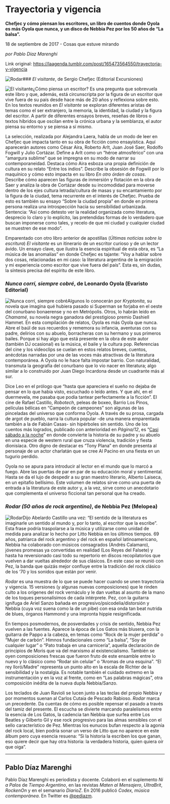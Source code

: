 # Trayectoria y vigencia

**Chefjec y cómo piensan los escritores, un libro de cuentos donde Oyola es más Oyola que nunca, y un disco de Nebbia Pez por los 50 años de “La balsa”.**

18 de septiembre de 2017 - Cosas que estuve mirando

_por Pablo Díaz Marenghi_

Link original: https://laagenda.tumblr.com/post/165473564550/trayectoria-y-vigencia

![Rodar](https://64.media.tumblr.com/a42dca654fe9931089b44ed2ce3d4bf1/tumblr_inline_pk0ct2YCgG1t6q87u_500.jpg)### *El visitante*, de Sergio Chefjec (Editorial Excursiones)

![El visitante](https://64.media.tumblr.com/172f3089bde9f1935b7ea2cedb7d8067/tumblr_inline_pk0ct24fwJ1t6q87u_400.jpg)¿Cómo piensa un escritor? Es una pregunta que sobrevuela este libro y que, además, está circunscripta por la figura de un escritor que vive fuera de su país desde hace más de 20 años y reflexiona sobre esto. En los textos reunidos en *El visitante* se exploran diferentes aristas de temas como el ser extranjero, la memoria, la identidad, la ciudad y la figura del escritor. A partir de diferentes ensayos breves, reseñas de libros o textos híbridos que oscilan entre la crónica urbana y la semblanza, el autor piensa su entorno y se piensa a sí mismo.

La selección, realizada por Alejandra Laera, habla de un modo de leer en Chefjec que impacta tanto en su obra de ficción como ensayística. Aquí aparecerán autores como César Aira, Roberto Arlt, Juan José Saer, Rodolfo Fogwill y Julio Cortázar. Define a Arlt como un “héroe atmosférico” con una “amargura sublime” que se impregna en su modo de narrar su contemporaneidad. Destaca cómo Aira esboza una propia definición de cultura en su relato “Entre los indios”. Describe la obsesión de Fogwill por lo maquínico y cómo esto impacta en su libro *En otro órden de cosas*. Describe cómo aparecen las figuras de inmersión y flotación en la obra de Saer y analiza la obra de Cortázar desde su incomodidad para moverse dentro de los ejes cultura letrada/cultura de masas y su encantamiento por la figura de la ciudad, tema recurrente en el interés de Chefjec. Prueba de esto es también su ensayo “Sobre la ciudad propia” en donde en primera persona realiza una introspección hacia su sensibilidad urbanizada. Sentencia: “Así como detesto ver la realidad organizada como literatura, desprecio lo claro y lo explícito, las pretendidas formas de lo verdadero que buscan imponerse como tales, y recelo de que mi ciudad y cualquier ciudad se muestren de ese modo”.

Emparentado con otro libro anterior de apostillas (*Últimas noticias sobre la escritura*) *El visitante* es un itinerario de un escritor curioso y de un lector ávido. Un ensayo clave, que ilustra la esencia espiritual de esta obra, es “La música de las anomalías” en donde Chefjec es tajante: “Voy a hablar sobre dos cosas, relacionadas en mi caso: la literatura argentina de la emigración y mi experiencia como escritor que vive fuera del país”. Esta es, sin dudas, la síntesis precisa del espíritu de este libro.

### *Nunca corrí, siempre cobré*, de Leonardo Oyola (Evaristo Editorial)

![Nunca corrí, siempre cobré](https://64.media.tumblr.com/aa5b08a16eae40b2c7579c98405322ce/tumblr_inline_pk0ct2grdo1t6q87u_250.jpg)Algunos lo conocerán por *Kryptonita*, su novela que imagina qué hubiera pasado si Superman se forjaba en el oeste del conurbano bonaerense y no en Metrópolis. Otros, lo habrán leído en *Chamamé*, su novela negra ganadora del prestigioso premio Dashiell Hammet. En esta compilación de relatos, Oyola es más Oyola que nunca. Abre el baúl de sus recuerdos y rememora su infancia, aventuras con su padre, delirios con su abuelo, borracheras con su hermano y sus primeros bailes. Porque si hay algo que está presente en la obra de este autor (también DJ ocasional) es la música, el baile y la cultura pop. Referencias del cine y los videoclips se cuelan en estos relatos breves, cuentos, anécdotas narradas por una de las voces más atractivas de la literatura contemporánea. A Oyola no le hace falta impostar barrio. Con naturalidad, transmuta la geografía del conurbano que lo vio nacer en literatura; algo similar a lo construido por Juan Diego Incardona desde un cuadrante más al sur. 

Dice Leo en el prólogo que “hasta que apareciera el sueño no dejaba de pensar en lo que había visto, escuchado o leído antes. Y que ahí, en el duermevela, me pasaba que podía tantear perfectamente a la ficción”. El cine de Rafael Castillo, *Robotech*, peleas de boxeo, Barrio Los Pinos, películas bélicas en “Campeón de campeones” son algunas de las pinceladas del universo que conforma Oyola. A través de su prosa, cargada de argot de pueblo, narra la cultura popular -de una manera emparentada también a la de Fabián Casas- sin hipérboles sin sentido. Uno de los cuentos más logrados, publicado con anterioridad en *Página/12*, es “[Casi sábado a la noche](https://www.pagina12.com.ar/diario/verano12/23-161113-2011-01-25.html)” en donde convierte la historia de su padre y su abuelo en una especie de western rural que cruza violencia, tradición y fiesta dionisíaca. Otro digno de destacar es “Tony Plana” en donde presenta al personaje de un actor charlatán que se cree Al Pacino en una fiesta en un tugurio perdido. 

Oyola no se apura para introducir al lector en el mundo que lo marcó a fuego. Abre las puertas de par en par de su educación moral y sentimental. Hasta se da el lujo de despedir a su gran maestro literario, Alberto Laiseca, en un epitafio bellísimo. Este volumen de relatos sirve como una puerta de entrada a la literatura de este autor y, a la vez, sirve como un anecdotario que complementa el universo ficcional tan personal que ha creado. 

### *Rodar (50 años de rock argentino)*, de Nebbia Pez (Melopea)

![Rodar](https://64.media.tumblr.com/de17cad9bb1fefe1912335b6a6768f88/tumblr_inline_pk0ct31WeC1t6q87u_400.jpg)Dijo Abelardo Castillo una vez: “El sentido de la literatura es imaginarle un sentido al mundo y, por lo tanto, al escritor que la escribe”. Esta frase podría traspolarse a la música y utilizarse como unidad de medida para analizar lo hecho por Litto Nebbia en los últimos tiempos. 69 años, patriarca del rock argentino y del rock en español latinoamericano, Nebbia ha colaborado con músicos consagrados (Andrés Calamaro), jóvenes promesas ya convertidas en realidad (Los Reyes del Falsete) y hasta ha reversionado casi todo su repertorio en discos recopilatorios que vuelven a dar vueltas alrededor de sus clásicos. En este caso se reunió con Pez, la banda que quizás mejor confluye entre la tradición del rock clásico de los ‘70 y los sonidos que están por venir.

*Rodar* es una muestra de lo que se puede hacer cuando se unen trayectoria y vigencia. 15 versiones (y algunas nuevas composiciones) que le rinden culto a los orígenes del rock vernáculo y le dan vueltas al asunto de la mano de los toques personalísimos de cada intérprete. Pez, con la guitarra ignífuga de Ariel Sanzo bañada en progresivo/psicodelia/distorsión y Nebbia (cuya voz suena como la de un pibe) con esa onda tan beat nutrida de blues, órganos Hammond y una impronta hippie resignificada. 

En tiempos posmodernos, de posverdades y crisis de sentido, Nebbia Pez vuelven a las fuentes. Aparece la época de Los Gatos más blusera, con la guitarra de Pappo a la cabeza, en temas como “Rock de la mujer perdida” o “Mujer de carbón”. Himnos fundacionales como “La balsa”, “Soy de cualquier lugar” o “Pato trabaja en una carnicería”, aquella declaración de principios de Moris que va del marxismo al existencialismo. También se oyen composiciones frescas que fueron fruto de este ensamble entre lo nuevo y lo clásico como “Rodar sin celular” o “Aromas de una esquina”. “El rey lloró/Madre” representa un punto alto en la escala de Richter de la sensibilidad y la nostalgia. Es notable también el cuidado extremo en la instrumentación y en la voz al frente, como en “Las palabras mágicas”, otra composición inédita de la nueva dupla Nebbia/Sanzo.

Los teclados de Juan Ravioli se lucen junto a las teclas del propio Nebbia y por momentos suenan al Carlos Cutaia de Pescado Rabioso. *Rodar* marca un precedente. Da cuentas de cómo es posible repensar el pasado a través del tamiz del presente. El escucha se divierte marcando paralelismos entre la esencia de Los Gatos, la cadencia tan Nebbia que surfea entre Los Beatles y Gilberto Gil y ese rock progresivo para las almas sensibles con el sello característico de Pez. Mientras los eunucos bufan respecto a la agonía del rock local, bien podría sonar un verso de Litto que no aparece en este álbum pero cuya esencia resuena: “Si la historia la escriben los que ganan, eso quiere decir que hay otra historia: la verdadera historia, quien quiera oír que oiga”.

  




---

 Pablo Díaz Marenghi
--------------------

 Pablo Díaz Marenghi es periodista y docente. Colaboró en el suplemento *Ni a Palos* de *Tiempo Argentino*, en las revistas *Maten al Mensajero*, *UltraBrit*, *RockenOn* y en el semanario *DiarioZ*. En 2016 publicó *Codex, música contemporánea*. En Twitter es [@pediazm](https://twitter.com/pediazm). 

